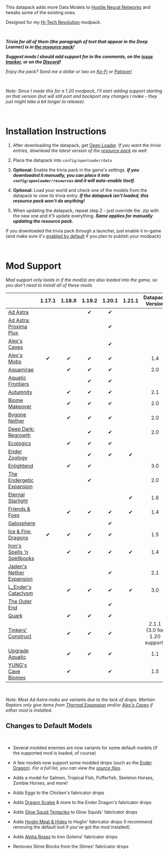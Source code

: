 This datapack adds more Data Models to [Hostile Neural Networks](https://www.curseforge.com/minecraft/mc-mods/hostile-neural-networks) and tweaks some of the existing ones.

Designed for my [Hi-Tech Revolution](https://curseforge.com/minecraft/modpacks/hi-tech-revolution) modpack.

<br />

 ***Trivia for all of them (the paragraph of text that appear in the Deep Learner) is in [the resource pack](https://www.curseforge.com/minecraft/texture-packs/extra-data-models-trivia)!***

***Suggest mods I should add support for in the comments, on the [issue tracker](https://curseforge.com/minecraft/data-packs/extra-data-models/issues), or on the [Discord](https://discord.com/invite/NtwzA6X)!***

*Enjoy the pack? Send me a dollar or two on [Ko-Fi](https://ko-fi.com/vizthex) or [Patreon!](https://patreon.com/vizthex)*

<br />

_Note: Since I made this for a 1.20 modpack, I'll start adding support starting on that version (but will still port and backport any changes I make - they just might take a bit longer to release)._

<br />

# Installation Instructions

1) After downloading the datapack, get [Open Loader](https://www.curseforge.com/minecraft/mc-mods/open-loader). *If you want the trivia entries, download the latest version of the [resource pack](https://www.curseforge.com/minecraft/texture-packs/extra-data-models-trivia) as well*

2) Place the datapack into `config/openloader/data`

3) **Optional:** Enable the trivia pack in the game's settings. ***If you downloaded it manually, you can place it into `config/openloader/resources` and it will auto-enable itself.***

4) **Optional:** Load your world and check one of the models from the datapack to view its trivia entry. ***If the datapack isn't loaded, this resource pack won't do anything!***

5) When updating the datapack, repeat step 2 - just override the .zip with the new one and it'll update everything. ***Same applies for manually updating the resource pack.***

If you downloaded the trivia pack through a launcher, just enable it in-game (and make sure it's [enabled by default](https://www.curseforge.com/minecraft/mc-mods/default-options) if you plan to publish your modpack)

<br />

# Mod Support

_Mod support only loads in if the mod(s) are also loaded into the game, so you don't need to install all of these mods._

|																																									|  1.17.1   |  1.18.X  |  1.19.2   |  1.20.1    |  1.21.1         |  Datapack Version  |
|-----------------------------------------------------------------------------------------------------------------------------------------|:-----------:|:----------:|:-----------:|:-----------:|:-----------:|:-------------------------:|
| [Ad Astra](https://www.curseforge.com/minecraft/mc-mods/ad-astra)   																	|				  |			   |✔			|✔			  |			   |							|
| [Ad Astra: Proxima Plus](https://www.curseforge.com/minecraft/mc-mods/ad-astra-proxima-plus)				|				  |			   |      		    |✔			  |			   |							|
| [Alex's Caves](https://www.curseforge.com/minecraft/mc-mods/alexs-caves)														|				  |			   |      		    |✔			  |			   |							|
| [Alex's Mobs](https://www.curseforge.com/minecraft/mc-mods/alexs-mobs)														|✔		  |✔		   |✔			|✔			  |			   |1.4					|
| [Aquamirae](https://www.curseforge.com/minecraft/mc-mods/ob-aquamirae)													|				  |✔		   |✔			|✔			  |			   |2.0					|
| [Aquatic Frontiers](https://www.curseforge.com/minecraft/mc-mods/aquatic-frontiers)									|				  |			   |✔			|✔			  |			   |							|
| [Autumnity](https://www.curseforge.com/minecraft/mc-mods/autumnity)															|				  |✔		   |✔		    |✔			  |			   |2.1					|
| [Biome Makeover](https://www.curseforge.com/minecraft/mc-mods/biome-makeover-forge)				 			|				  |✔		   |✔		    |✔			  |			   |2.0					|
| [Bygone Nether](https://www.curseforge.com/minecraft/mc-mods/bygone-nether)											|				  |✔		   |✔		    |✔			  |			   |2.0					|
| [Deep Dark: Regrowth](https://www.curseforge.com/minecraft/mc-mods/deep-dark-regrowth)					|				  |			   |✔		    |✔			  |			   |2.0					|
| [Ecologics](https://www.curseforge.com/minecraft/mc-mods/ecologics)																	|				  |✔		   |✔			|✔			  |			   |							|
| [Ender Zoology](https://www.curseforge.com/minecraft/mc-mods/ender-zoology)												|				  |			   |✔			|✔			  |✔		   |							|
| [Enlightend](https://www.curseforge.com/minecraft/mc-mods/enlightend)															|				  |✔		   |✔			|					  |			   |3.0					|
| [The Endergetic Expansion](https://www.curseforge.com/minecraft/mc-mods/endergetic)								|				  |			   |✔			|					  |			   |2.0					|
| [Eternal Starlight](https://www.curseforge.com/minecraft/mc-mods/eternal-starlight)										|				  |			   |			    |					  |✔		   |1.6					|
| [Friends & Foes](https://www.curseforge.com/minecraft/mc-mods/friends-and-foes-forge)							|				  |✔		   |✔			|✔			  |✔		   |1.4					|
| [Galosphere](https://www.curseforge.com/minecraft/mc-mods/galosphere)															|				  |			   |      		    |✔			  |			   |							|
| [Ice & Fire: Dragons](https://www.curseforge.com/minecraft/mc-mods/ice-and-fire-dragons)						|✔  		  |✔		   |✔			|✔			  |			   |1.5					|
| [Iron's Spells 'n Spellbooks](https://www.curseforge.com/minecraft/mc-mods/irons-spells-n-spellbooks)	|				  |✔		   |✔			|✔			  |✔		   |1.4					|
| [Jaden's Nether Expansion](https://www.curseforge.com/minecraft/mc-mods/jadens-nether-expansion)	|				  |      		   |      		    |✔			  |			   |2.1					|
| [L_Ender's Cataclysm](https://www.curseforge.com/minecraft/mc-mods/lendercataclysm)								|				  |✔		   |✔			|✔			  |✔		   |3.0					|
| [The Outer End](https://www.curseforge.com/minecraft/mc-mods/the-outer-end)												|				  |			   |      		    |✔			  |			   |							|
| [Quark](https://www.curseforge.com/minecraft/mc-mods/quark)                   															|				  |✔		   |✔			|✔			  |			   |							|
| [Tinkers' Construct](https://www.curseforge.com/minecraft/mc-mods/tinkers-construct)									|				  |✔		   |✔   	    |✔		      |			   |2.1.1 (3.0 for 1.20 support)	|
| [Upgrade Aquatic](https://www.curseforge.com/minecraft/mc-mods/upgrade-aquatic)									|				  |✔		   |✔			|✔			  |			   |1.1					|
| [YUNG's Cave Biomes](https://www.curseforge.com/minecraft/mc-mods/yungs-cave-biomes)          				|				  |✔		   |      		    |✔			  |			   |1.5					|

<br />

_Note: Most Ad Astra mobs are variants due to the lack of drops. Martian Raptors only give items from [Thermal Expansion](https://www.curseforge.com/minecraft/mc-mods/thermal-expansion) and/or [Alex's Caves](https://www.curseforge.com/minecraft/mc-mods/alexs-caves) if either mod is installed._



## Changes to Default Models

<br />

- Several modded enemies are now variants for some default models (if the supported mod is loaded, of course)

- A few models now support some modded drops (such as the [Ender Dragon](https://github.com/vizthex123/ExtraDataModels/blob/main/data-pack/1.20/data/hostilenetworks/data_models/ender_dragon.json)). *For a full list, you can view the [source files](https://github.com/vizthex123/ExtraDataModels/tree/main/data-pack).*

- Adds a model for Salmon, Tropical Fish, Pufferfish, Skeleton Horses, Zombie Horses, and more!

- Adds Eggs to the Chicken's fabricator drops

- Adds [Dragon Scales](https://www.curseforge.com/minecraft/mc-mods/quark) & more to the Ender Dragon's fabricator drops

- Adds [Glow Squid Tentacles](https://www.curseforge.com/minecraft/mc-mods/deeper-caves) to Glow Squids' fabricator drops

- Adds [Hoglin Meat & Hides](https://www.curseforge.com/minecraft/mc-mods/netherific) to Hoglin' fabricator drops (I recommend removing the default loot if you've got the mod installed).

- Adds [Alpha Roses](https://www.curseforge.com/minecraft/mc-mods/regions-unexplored) to Iron Golems' fabricator drops

- Removes Slime Blocks from the Slimes' fabricator drops